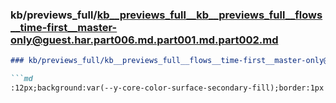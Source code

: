 ### kb/previews_full/kb__previews_full__kb__previews_full__flows__time-first__master-only@guest.har.part006.md.part001.md.part002.md

```md
### kb/previews_full/kb__previews_full__flows__time-first__master-only@guest.har.part006.md.part001.md (part 002)

```md
:12px;background:var(--y-core-color-surface-secondary-fill);border:1px solid var(--y-core-c
```

```

```
